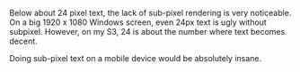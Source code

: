 Below about 24 pixel text, the lack of sub-pixel rendering is very noticeable.
On a big 1920 x 1080 Windows screen, even 24px text is ugly without subpixel.
However, on my S3, 24 is about the number where text becomes decent.

Doing sub-pixel text on a mobile device would be absolutely insane.